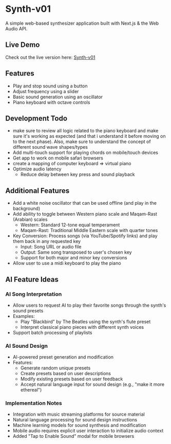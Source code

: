 # Synth-v01

A simple web-based synthesizer application built with Next.js & the Web Audio API.

## Live Demo

Check out the live version here: [Synth-v01](https://synth-v01.netlify.app)

## Features

- Play and stop sound using a button
- Adjust frequency using a slider
- Basic sound generation using an oscillator
- Piano keyboard with octave controls

## Development Todo

- make sure to review all logic related to the piano keyboard and make sure it's working as expected (and that i understand it before moving on to the next phase). Also, make sure to understand the concept of different sound wave shapes/types
- Add multi-touch support for playing chords on mobile/touch devices
- Get app to work on mobile safari browsers
- create a mapping of computer keyboard => virtual piano
- Optimize audio latency
  - Reduce delay between key press and sound playback

## Additional Features

- Add a white noise oscillator that can be used offline (and play in the background)
- Add ability to toggle between Western piano scale and Maqam-Rast (Arabian) scales
  - Western: Standard 12-tone equal temperament
  - Maqam-Rast: Traditional Middle Eastern scale with quarter tones
- Key Conversion: Process songs (via YouTube/Spotify links) and play them back in any requested key
  - Input: Song URL or audio file
  - Output: Same song transposed to user's chosen key
  - Support for both major and minor key conversions
- Allow user to use a midi keyboard to play the piano

## AI Feature Ideas

### AI Song Interpretation

- Allow users to request AI to play their favorite songs through the synth's sound presets
- Examples:
  - Play "Blackbird" by The Beatles using the synth's flute preset
  - Interpret classical piano pieces with different synth voices
- Support batch processing of playlists

### AI Sound Design

- AI-powered preset generation and modification
- Features:
  - Generate random unique presets
  - Create presets based on user descriptions
  - Modify existing presets based on user feedback
  - Accept natural language input for sound design (e.g., "make it more ethereal")

### Implementation Notes

- Integration with music streaming platforms for source material
- Natural language processing for sound design instructions
- Machine learning models for sound synthesis and modification
- Mobile audio requires explicit user interaction to initialize audio context
- Added "Tap to Enable Sound" modal for mobile browsers
